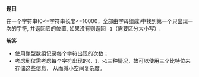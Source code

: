 **题目**

在一个字符串(0<=字符串长度<=10000，全部由字母组成)中找到第一个只出现一次的字符,
并返回它的位置, 如果没有则返回 `-1`（需要区分大小写）.

**解答**

- 使用整型数组记录每个字符出现的次数；
- 考虑到仅需考虑每个字符出现的`0，1，>1`三种情况，故可以使用三个比特位来存储这些信息，
从而减小空间复杂度。